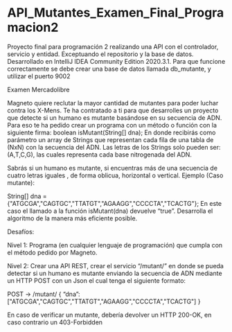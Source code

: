 # API_Mutantes_Examen_Final_Programacion2

Proyecto final para programación 2 realizando una API con el controlador, servicio y entidad. Exceptuando el repositorio y la base de datos.
Desarrollado en IntelliJ IDEA Community Edition 2020.3.1.
Para que funcione correctamente se debe crear una base de datos llamada db_mutante, y utilizar el puerto 9002


Examen Mercadolibre

Magneto quiere reclutar la mayor cantidad de mutantes para poder luchar
contra los X-Mens.
Te ha contratado a ti para que desarrolles un proyecto que detecte si un humano es mutante basándose en su secuencia de ADN.
Para eso te ha pedido crear un programa con un método o función con la siguiente firma: boolean isMutant(String[] dna);
En donde recibirás como parámetro un array de Strings que representan cada fila de una tabla
de (NxN) con la secuencia del ADN. Las letras de los Strings solo pueden ser: (A,T,C,G), las
cuales representa cada base nitrogenada del ADN.

 
Sabrás si un humano es mutante, si encuentras más de una secuencia de cuatro letras iguales , de forma oblicua, horizontal o vertical.
Ejemplo (Caso mutante):

String[] dna = {"ATGCGA","CAGTGC","TTATGT","AGAAGG","CCCCTA","TCACTG"};
En este caso el llamado a la función isMutant(dna) devuelve “true”.
Desarrolla el algoritmo de la manera más eficiente posible.

Desafíos:

Nivel 1:
Programa (en cualquier lenguaje de programación) que cumpla con el método pedido por
Magneto.

Nivel 2:
Crear una API REST, crear el servicio “/mutant/” en donde se pueda detectar si un humano es
mutante enviando la secuencia de ADN mediante un HTTP POST con un Json el cual tenga el
siguiente formato:

POST → /mutant/
{
“dna”:["ATGCGA","CAGTGC","TTATGT","AGAAGG","CCCCTA","TCACTG"]
}

En caso de verificar un mutante, debería devolver un HTTP 200-OK, en caso contrario un
403-Forbidden
